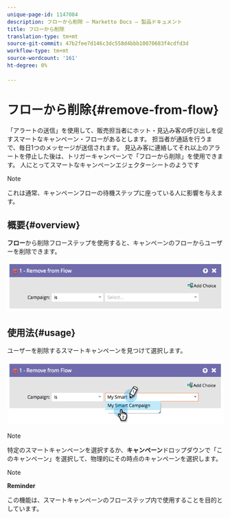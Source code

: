 ```yaml
---
unique-page-id: 1147084
description: フローから削除 — Marketto Docs — 製品ドキュメント
title: フローから削除
translation-type: tm+mt
source-git-commit: 47b2fee7d146c3dc558d4bbb10070683f4cdfd3d
workflow-type: tm+mt
source-wordcount: '161'
ht-degree: 0%

---
```



# フローから削除{#remove-from-flow}

「アラートの送信」を使用して、販売担当者にホット・見込み客の呼び出しを促すスマートなキャンペーン・フローがあるとします。 担当者が通話を行うまで、毎日1つのメッセージが送信されます。 見込み客に連絡してそれ以上のアラートを停止した後は、トリガーキャンペーンで「フローから削除」を使用できます。 人にとってスマートなキャンペーンエジェクターシートのようです

>[!NOTE]
>
>これは通常、キャンペーンフローの待機ステップに座っている人に影響を与えます。

## 概要{#overview}

**フロー**&#x200B;から削除フローステップを使用すると、キャンペーンのフローからユーザーを削除できます。

![](assets/image2014-9-22-17-3a10-3a21.png)

## 使用法{#usage}

ユーザーを削除するスマートキャンペーンを見つけて選択します。

![](assets/image2014-9-22-17-3a10-3a28.png)

>[!NOTE]
>
>特定のスマートキャンペーンを選択するか、**キャンペーン**&#x200B;ドロップダウンで「このキャンペーン」を選択して、物理的にその時点のキャンペーンを選択します。

>[!NOTE]
>
>**Reminder**
>
>この機能は、スマートキャンペーンのフローステップ内で使用することを目的としています。

